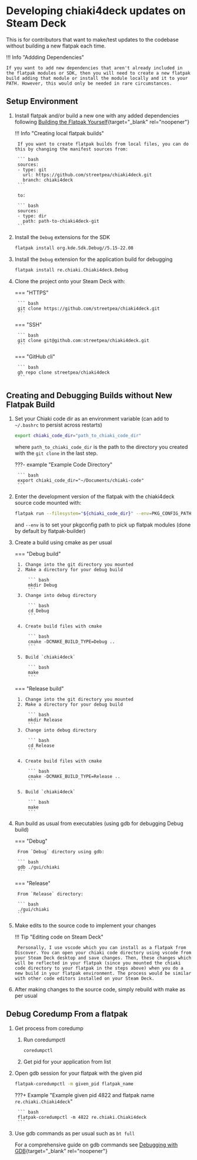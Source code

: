 # Developing chiaki4deck updates on Steam Deck

This is for contributors that want to make/test updates to the codebase without building a new flatpak each time.

!!! Info "Addding Dependencies"

    If you want to add new dependencies that aren't already included in the flatpak modules or SDK, then you will need to create a new flatpak build adding that module or install the module locally and it to your PATH. However, this would only be needed in rare circumstances.

## Setup Environment

1. Install flatpak and/or build a new one with any added dependencies following [Building the Flatpak Yourself](buildit.md){target="_blank" rel="noopener"}

    !!! Info "Creating local flatpak builds"

        If you want to create flatpak builds from local files, you can do this by changing the manifest sources from:

        ``` bash
        sources:
        - type: git
          url: https://github.com/streetpea/chiaki4deck.git
          branch: chiaki4deck
        ```

        to:

        ``` bash
        sources:
        - type: dir
          path: path-to-chiaki4deck-git
        ```

2. Install the `Debug` extensions for the SDK

    ``` bash
    flatpak install org.kde.Sdk.Debug//5.15-22.08
    ```

3. Install the `Debug` extension for the application build for debugging

    ``` bash
    flatpak install re.chiaki.Chiaki4deck.Debug
    ```

4. Clone the project onto your Steam Deck with:

    === "HTTPS"

        ``` bash
        git clone https://github.com/streetpea/chiaki4deck.git
        ```

    === "SSH"

        ``` bash
        git clone git@github.com:streetpea/chiaki4deck.git 
        ```

    === "GitHub cli"

        ``` bash
        gh repo clone streetpea/chiaki4deck
        ```

## Creating and Debugging Builds without New Flatpak Build

1. Set your Chiaki code dir as an environment variable (can add to `~/.bashrc` to persist across restarts)

    ``` bash
    export chiaki_code_dir="path_to_chiaki_code_dir"
    ```

    where `path_to_chiaki_code_dir` is the path to the directory you created with the `git clone` in the last step.

    ???- example "Example Code Directory"

        ``` bash
        export chiaki_code_dir="~/Documents/chiaki-code"
        ```

2. Enter the development version of the flatpak with the chiaki4deck source code mounted with:

    ``` bash
    flatpak run --filesystem="${chiaki_code_dir}" --env=PKG_CONFIG_PATH=/app/lib/pkgconfig --command=bash --devel re.chiaki.Chiaki4deck
    ```

    and `--env` is to set your pkgconfig path to pick up flatpak modules (done by default by flatpak-builder)

3. Create a build using cmake as per usual

    === "Debug build"

        1. Change into the git directory you mounted
        2. Make a directory for your debug build

            ``` bash
            mkdir Debug
            ```
        3. Change into debug directory

            ``` bash
            cd Debug
            ```

        4. Create build files with cmake

            ``` bash
            cmake -DCMAKE_BUILD_TYPE=Debug ..
            ```
        
        5. Build `chiaki4deck`

            ``` bash
            make
            ```

    === "Release build"

        1. Change into the git directory you mounted
        2. Make a directory for your debug build

            ``` bash
            mkdir Release
            ```
        3. Change into debug directory

            ``` bash
            cd Release
            ```

        4. Create build files with cmake

            ``` bash
            cmake -DCMAKE_BUILD_TYPE=Release ..
            ```
        
        5. Build `chiaki4deck`

            ``` bash
            make
            ```

4. Run build as usual from executables (using gdb for debugging Debug build)

    === "Debug"

        From `Debug` directory using gdb:

        ``` bash
        gdb ./gui/chiaki
        ```

    === "Release"

        From `Release` directory:

        ``` bash
        ./gui/chiaki
        ```

5. Make edits to the source code to implement your changes

    !!! Tip "Editing code on Steam Deck"

        Personally, I use vscode which you can install as a flatpak from Discover. You can open your chiaki code directory using vscode from your Steam Deck desktop and save changes. Then, these changes which will be reflected in your flatpak (since you mounted the chiaki code directory to your flatpak in the steps above) when you do a new build in your flatpak environment. The process would be similar with other code editors installed on your Steam Deck.

6. After making changes to the source code, simply rebuild with make as per usual

## Debug Coredump From a flatpak

1. Get process from coredump

    1. Run coredumpctl

        ``` bash
        coredumpctl
        ```

    2. Get pid for your application from list

2. Open gdb session for your flatpak with the given pid
    
    ``` bash
    flatpak-coredumpctl -m given_pid flatpak_name
    ```

    ???+ Example "Example given pid 4822 and flatpak name `re.chiaki.Chiaki4deck`"

        ``` bash
        flatpak-coredumpctl -m 4822 re.chiaki.Chiaki4deck
        ```

3. Use gdb commands as per usual such as `bt full`

    For a comprehensive guide on gdb commands see [Debugging with GDB](https://www.eecs.umich.edu/courses/eecs373/readings/Debugger.pdf){target="_blank" rel="noopener"}
